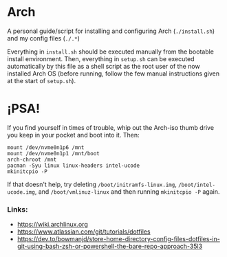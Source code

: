 # Arch
A personal guide/script for installing and configuring Arch (`./install.sh`) and my config files (`./.*`)

Everything in `install.sh` should be executed manually from the bootable install environment.
Then, everything in `setup.sh` can be executed automatically by this file as a shell script as the root user of the now installed Arch OS (before running, follow the few manual instructions given at the start of `setup.sh`).

# ¡PSA!

If you find yourself in times of trouble, whip out the Arch-iso thumb drive you keep in your pocket and boot into it. Then:
```
mount /dev/nvme0n1p6 /mnt
mount /dev/nvme0n1p1 /mnt/boot
arch-chroot /mnt
pacman -Syu linux linux-headers intel-ucode 
mkinitcpio -P
```
If that doesn't help, try deleting `/boot/initramfs-linux.img`, `/boot/intel-ucode.img`, and `/boot/vmlinuz-linux` and then running `mkinitcpio -P` again.

### Links:
- https://wiki.archlinux.org
- https://www.atlassian.com/git/tutorials/dotfiles
- https://dev.to/bowmanjd/store-home-directory-config-files-dotfiles-in-git-using-bash-zsh-or-powershell-the-bare-repo-approach-35l3


